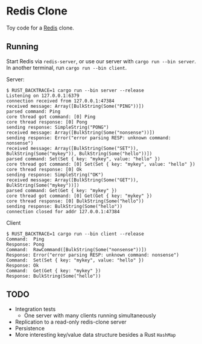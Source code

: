 # Redis Clone

Toy code for a [Redis](https://redis.io) clone.

## Running

Start Redis via `redis-server`, or use our server with `cargo run --bin server`.
In another terminal, run `cargo run --bin client`.

Server:

```
$ RUST_BACKTRACE=1 cargo run --bin server --release
Listening on 127.0.0.1:6379
connection received from 127.0.0.1:47384
received message: Array([BulkString(Some("PING"))])
parsed command: Ping
core thread got command: [0] Ping
core thread response: [0] Pong
sending response: SimpleString("PONG")
received message: Array([BulkString(Some("nonsense"))])
sending response: Error("error parsing RESP: unknown command: nonsense")
received message: Array([BulkString(Some("SET")), BulkString(Some("mykey")), BulkString(Some("hello"))])
parsed command: Set(Set { key: "mykey", value: "hello" })
core thread got command: [0] Set(Set { key: "mykey", value: "hello" })
core thread response: [0] Ok
sending response: SimpleString("OK")
received message: Array([BulkString(Some("GET")), BulkString(Some("mykey"))])
parsed command: Get(Get { key: "mykey" })
core thread got command: [0] Get(Get { key: "mykey" })
core thread response: [0] BulkString(Some("hello"))
sending response: BulkString(Some("hello"))
connection closed for addr 127.0.0.1:47384
```

Client

```
$ RUST_BACKTRACE=1 cargo run --bin client --release
Command:  Ping
Response: Pong
Command:  RawCommand([BulkString(Some("nonsense"))])
Response: Error("error parsing RESP: unknown command: nonsense")
Command:  Set(Set { key: "mykey", value: "hello" })
Response: Ok
Command:  Get(Get { key: "mykey" })
Response: BulkString(Some("hello"))
```

## TODO

- Integration tests
  - One server with many clients running simultaneously
- Replication to a read-only redis-clone server
- Persistence
- More interesting key/value data structure besides a Rust `HashMap`
